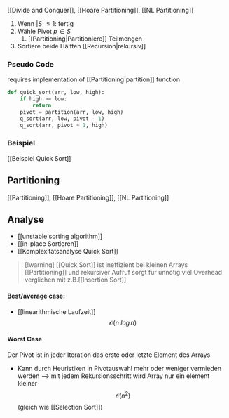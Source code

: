 [[Divide and Conquer]], [[Hoare Partitioning]], [[NL Partitioning]]

1. Wenn $|S| \leq 1$: fertig
2. Wähle Pivot $p \in S$
	1. [[Partitioning|Partitioniere]] Teilmengen
3. Sortiere beide Hälften [[Recursion|rekursiv]]


### Pseudo Code
requires implementation of [[Partitioning|partition]] function
```python
def quick_sort(arr, low, high):
	if high >= low:
		return
	pivot = partition(arr, low, high)
	q_sort(arr, low, pivot - 1)
	q_sort(arr, pivot + 1, high)
```

### Beispiel
[[Beispiel Quick Sort]]

## Partitioning
[[Partitioning]], [[Hoare Partitioning]], [[NL Partitioning]]

## Analyse
- [[unstable sorting algorithm]]
- [[in-place Sortieren]]
- [[Komplexitätsanalyse Quick Sort]]

> [!warning] [[Quick Sort]] ist ineffizient bei kleinen Arrays
> [[Partitioning]] und rekursiver Aufruf sorgt für unnötig viel Overhead verglichen mit z.B.[[Insertion Sort]]
#### Best/average case: 
- [[linearithmische Laufzeit]]
$$\mathcal{O}(n\ log\, n)$$
#### Worst Case
Der Pivot ist in jeder Iteration das erste oder letzte Element des Arrays
- Kann durch Heuristiken in Pivotauswahl mehr oder weniger vermieden werden
--> mit jedem Rekursionsschritt wird Array nur ein element kleiner
$$\mathcal{O}(n^{2})$$ (gleich wie [[Selection Sort]])
